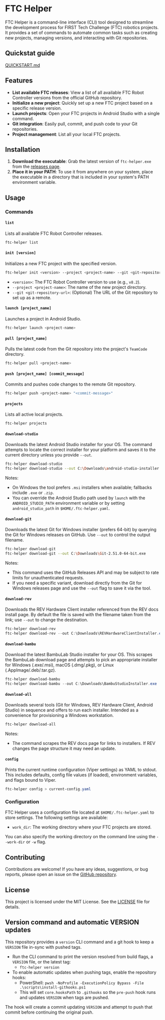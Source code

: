 # FTC Helper

FTC Helper is a command-line interface (CLI) tool designed to streamline the development process for FIRST Tech Challenge (FTC) robotics projects. It provides a set of commands to automate common tasks such as creating new projects, managing versions, and interacting with Git repositories.

## Quickstat guide 
[QUICKSTART.md](QUICKSTART.md)

## Features

- **List available FTC releases**: View a list of all available FTC Robot Controller versions from the official GitHub repository.
- **Initialize a new project**: Quickly set up a new FTC project based on a specific release version.
- **Launch projects**: Open your FTC projects in Android Studio with a single command.
- **Git integration**: Easily pull, commit, and push code to your Git repositories.
- **Project management**: List all your local FTC projects.

## Installation

1.  **Download the executable**: Grab the latest version of `ftc-helper.exe` from the [releases page](https://github.com/Harnish/ftc-helper/releases).
2.  **Place it in your PATH**: To use it from anywhere on your system, place the executable in a directory that is included in your system's PATH environment variable.

## Usage

### Commands

#### `list`

Lists all available FTC Robot Controller releases.

```bash
ftc-helper list
```

#### `init [version]`

Initializes a new FTC project with the specified version.

```bash
ftc-helper init <version> --project <project-name> --git <git-repository-url>
```

-   `<version>`: The FTC Robot Controller version to use (e.g., `v8.2`).
-   `--project <project-name>`: The name of the new project directory.
-   `--git <git-repository-url>`: (Optional) The URL of the Git repository to set up as a remote.

#### `launch [project_name]`

Launches a project in Android Studio.

```bash
ftc-helper launch <project-name>
```

#### `pull [project_name]`

Pulls the latest code from the Git repository into the project's `TeamCode` directory.

```bash
ftc-helper pull <project-name>
```

#### `push [project_name] [commit_message]`

Commits and pushes code changes to the remote Git repository.

```bash
ftc-helper push <project-name> "<commit-message>"
```

#### `projects`

Lists all active local projects.

```bash
ftc-helper projects
```

#### `download-studio`

Downloads the latest Android Studio installer for your OS. The command attempts to locate the correct installer for your platform and saves it to the current directory unless you provide `--out`.

```bash
ftc-helper download-studio
ftc-helper download-studio --out C:\Downloads\android-studio-installer.exe
```

Notes:
- On Windows the tool prefers `.msi` installers when available; fallbacks include `.exe` or `.zip`.
- You can override the Android Studio path used by `launch` with the `ANDROID_STUDIO_PATH` environment variable or by setting `android_studio_path` in `$HOME/.ftc-helper.yaml`.

#### `download-git`

Downloads the latest Git for Windows installer (prefers 64-bit) by querying the Git for Windows releases on GitHub. Use `--out` to control the output filename.

```bash
ftc-helper download-git
ftc-helper download-git --out C:\Downloads\Git-2.51.0-64-bit.exe
```

Notes:
- This command uses the GitHub Releases API and may be subject to rate limits for unauthenticated requests.
- If you need a specific variant, download directly from the Git for Windows releases page and use the `--out` flag to save it via the tool.

#### `download-rev`

Downloads the REV Hardware Client installer referenced from the REV docs install page. By default the file is saved with the filename taken from the link; use `--out` to change the destination.

```powershell
ftc-helper download-rev
ftc-helper download-rev --out C:\Downloads\REVHardwareClientInstaller.exe
```

#### `download-bambu`

Download the latest BambuLab Studio installer for your OS. This scrapes the BambuLab download page and attempts to pick an appropriate installer for Windows (.exe/.msi), macOS (.dmg/.pkg), or Linux (.AppImage/.deb/.tar.gz).

```powershell
ftc-helper download-bambu
ftc-helper download-bambu --out C:\Downloads\BambuStudioInstaller.exe
```

#### `download-all`

Downloads several tools (Git for Windows, REV Hardware Client, Android Studio) in sequence and offers to run each installer. Intended as a convenience for provisioning a Windows workstation.

```powershell
ftc-helper download-all
```


Notes:
- The command scrapes the REV docs page for links to installers. If REV changes the page structure it may need an update.

#### `config`

Prints the current runtime configuration (Viper settings) as YAML to stdout. This includes defaults, config file values (if loaded), environment variables, and flags bound to Viper.

```powershell
ftc-helper config > current-config.yaml
```


### Configuration

FTC Helper uses a configuration file located at `$HOME/.ftc-helper.yaml` to store settings. The following settings are available:

-   `work_dir`: The working directory where your FTC projects are stored.

You can also specify the working directory on the command line using the `--work-dir` or `-w` flag.

## Contributing

Contributions are welcome! If you have any ideas, suggestions, or bug reports, please open an issue on the [GitHub repository](https://github.com/Harnish/ftc-helper/issues).

## License

This project is licensed under the MIT License. See the [LICENSE](LICENSE) file for details.

## Version command and automatic VERSION updates

This repository provides a `version` CLI command and a git hook to keep a `VERSION` file
in-sync with pushed tags.

- Run the CLI command to print the version resolved from build flags, a `VERSION` file, or the latest tag:
	- `ftc-helper version`
- To enable automatic updates when pushing tags, enable the repository hooks:
	- PowerShell: `pwsh -NoProfile -ExecutionPolicy Bypass -File .\scripts\install-githooks.ps1`
	- This will set `core.hooksPath` to `.githooks` so the `pre-push` hook runs and updates `VERSION` when tags are pushed.

The hook will create a commit updating `VERSION` and attempt to push that commit before continuing the original push.

